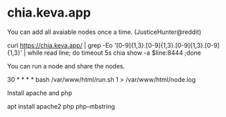 # chia.keva.app


You can add all avaiable nodes once a time. (JusticeHunter@reddit)

curl https://chia.keva.app/ | grep -Eo '[0-9]{1,3}\.[0-9]{1,3}\.[0-9]{1,3}\.[0-9]{1,3}' | while read line; do timeout 5s chia show -a $line:8444 ;done

You can run a node and share the nodes.

30 * * * * bash /var/www/html/run.sh 1 > /var/www/html/node.log

Install apache and php

apt install apache2 php php-mbstring
